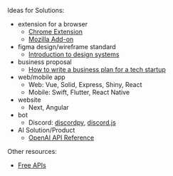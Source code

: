 Ideas for Solutions:
- extension for a browser
  - [Chrome Extension](https://developer.chrome.com/docs/extensions/get-started)
  - [Mozilla Add-on](https://developer.mozilla.org/en-US/docs/Mozilla/Add-ons/WebExtensions/Your_first_WebExtension)
- figma design/wireframe standard
  - [Introduction to design systems](https://help.figma.com/hc/en-us/sections/14548397990423-Course-Introduction-to-design-systems)
- business proposal
  - [How to write a business plan for a tech startup](https://www.insureon.com/blog/how-to-write-a-business-plan-for-tech-startup)
- web/mobile app
  - Web: Vue, Solid, Express, Shiny, React
  - Mobile: Swift, Flutter, React Native
- website
  - Next, Angular
- bot
  - Discord: [discordpy](https://discordpy.readthedocs.io/en/stable/api.html), [discord.js](https://discord.js.org/)
- AI Solution/Product
  - [OpenAI API Reference](https://platform.openai.com/docs/api-reference/introduction)

Other resources:
- [Free APIs](https://github.com/public-apis/public-apis)
